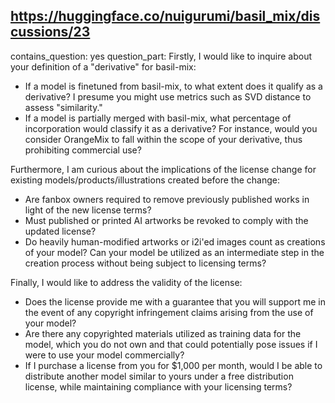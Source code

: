 ## https://huggingface.co/nuigurumi/basil_mix/discussions/23

contains_question: yes
question_part: Firstly, I would like to inquire about your definition of a "derivative" for basil-mix:

- If a model is finetuned from basil-mix, to what extent does it qualify as a derivative? I presume you might use metrics such as SVD distance to assess "similarity."
- If a model is partially merged with basil-mix, what percentage of incorporation would classify it as a derivative? For instance, would you consider OrangeMix to fall within the scope of your derivative, thus prohibiting commercial use?

Furthermore, I am curious about the implications of the license change for existing models/products/illustrations created before the change:
- Are fanbox owners required to remove previously published works in light of the new license terms?
- Must published or printed AI artworks be revoked to comply with the updated license?
- Do heavily human-modified artworks or i2i'ed images count as creations of your model? Can your model be utilized as an intermediate step in the creation process without being subject to licensing terms?

Finally, I would like to address the validity of the license:
- Does the license provide me with a guarantee that you will support me in the event of any copyright infringement claims arising from the use of your model?
- Are there any copyrighted materials utilized as training data for the model, which you do not own and that could potentially pose issues if I were to use your model commercially?
- If I purchase a license from you for $1,000 per month, would I be able to distribute another model similar to yours under a free distribution license, while maintaining compliance with your licensing terms?